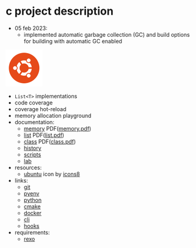 # c project description

- 05 feb 2023:
  - implemented automatic garbage collection (GC) and build options for building with automatic GC enabled

![image info](./resources/icons8-ubuntu-96.png)

- `List<T>` implementations
- code coverage
- coverage hot-reload
- memory allocation playground
- documentation:
  - [memory](memory.md) PDF([memory.pdf](memory.pdf))
  - [list](list.md) PDF([list.pdf](list.pdf))
  - [class](class.md) PDF([class.pdf](class.pdf))
  - [history](history.md)
  - [scripts](scripts.md)
  - [lab](lab.md)
- resources:
  - [ubuntu](https://icons8.com/icon/63208/ubuntu") icon by [icons8](https://icons8.com)
- links:
  - [git](https://git-scm.com)
  - [pyenv](https://github.com/pyenv/pyenv)
  - [python](https://www.python.org)
  - [cmake](https://cmake.org)
  - [docker](https://docker.com)
  - [cli](https://github.com/cli/cli/blob/trunk/docs/install_linux.md)
  - [hooks](https://git-scm.com/book/en/v2/Customizing-Git-Git-Hooks)
- requirements:
  - [rexo](https://github.com/christophercrouzet/rexo)
